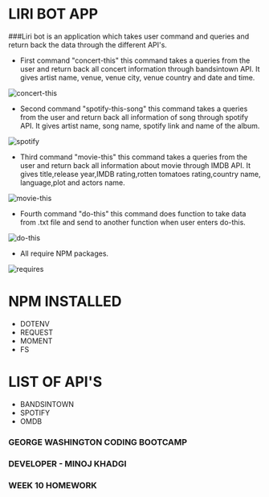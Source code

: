 # LIRI BOT APP

###Liri bot is an application which takes user command and queries and return back the data through the different API's.

* First command "concert-this"
this command takes a queries from the user and return back all concert information through bandsintown API.
It gives artist name, venue, venue city, venue country and date and time.

![concert-this](https://user-images.githubusercontent.com/43070589/53674929-91f7b300-3c5f-11e9-9b64-fabb8b882ab9.PNG)

* Second command "spotify-this-song"
this command takes a queries from the user and return back all information of song through spotify API.
It gives artist name, song name, spotify link and name of the album.

![spotify](https://user-images.githubusercontent.com/43070589/53674967-e438d400-3c5f-11e9-8146-78ed5facbbde.PNG)

* Third command "movie-this"
this command takes a queries from the user and return back all information about movie through IMDB API.
It gives title,release year,IMDB rating,rotten tomatoes rating,country name, language,plot and actors name.

![movie-this](https://user-images.githubusercontent.com/43070589/53674963-dd11c600-3c5f-11e9-95e3-6b9b514e9296.PNG)

* Fourth command "do-this"
this command does function to take data from .txt file and send to another function when user enters do-this. 

![do-this](https://user-images.githubusercontent.com/43070589/53674961-db480280-3c5f-11e9-8818-8de86412d30e.PNG)

* All require NPM packages.

![requires](https://user-images.githubusercontent.com/43070589/53674965-e1d67a00-3c5f-11e9-9196-f9dfb6050fbf.PNG)

# NPM INSTALLED
* DOTENV
* REQUEST
* MOMENT
* FS
# LIST OF API'S
* BANDSINTOWN
* SPOTIFY
* OMDB

### GEORGE WASHINGTON CODING BOOTCAMP
### DEVELOPER - MINOJ KHADGI
### WEEK 10 HOMEWORK
